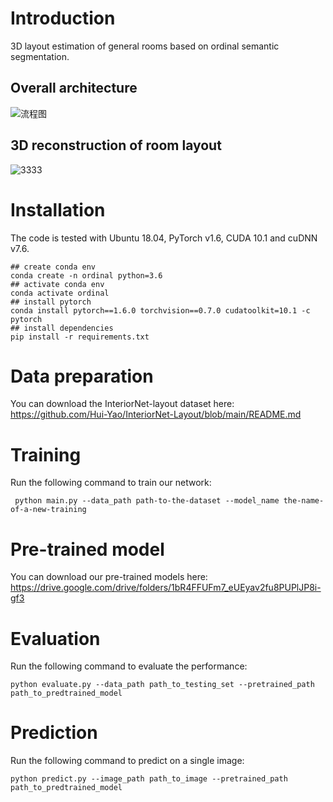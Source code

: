 # Introduction
3D layout estimation of general rooms based on ordinal semantic segmentation.
## Overall architecture
![流程图](https://user-images.githubusercontent.com/52377012/162351737-4cc149ce-aa7e-4f57-92fd-c9cb9aded329.PNG)
## 3D reconstruction of room layout
![3333](https://user-images.githubusercontent.com/52377012/162351848-9dead60c-7b03-4f7a-bd29-67a880c574d9.PNG)


# Installation
The code is tested with Ubuntu 18.04, PyTorch v1.6, CUDA 10.1 and cuDNN v7.6.

```
## create conda env
conda create -n ordinal python=3.6
## activate conda env
conda activate ordinal
## install pytorch
conda install pytorch==1.6.0 torchvision==0.7.0 cudatoolkit=10.1 -c pytorch
## install dependencies
pip install -r requirements.txt
```
# Data preparation
You can download the InteriorNet-layout dataset here: https://github.com/Hui-Yao/InteriorNet-Layout/blob/main/README.md


# Training
Run the following command to train our network:
```
 python main.py --data_path path-to-the-dataset --model_name the-name-of-a-new-training
```
# Pre-trained model
You can download our pre-trained models here: https://drive.google.com/drive/folders/1bR4FFUFm7_eUEyav2fu8PUPlJP8i-gf3

# Evaluation
Run the following command to evaluate the performance:
```
python evaluate.py --data_path path_to_testing_set --pretrained_path path_to_predtrained_model
```

# Prediction
Run the following command to predict on a single image:
```
python predict.py --image_path path_to_image --pretrained_path path_to_predtrained_model
```


